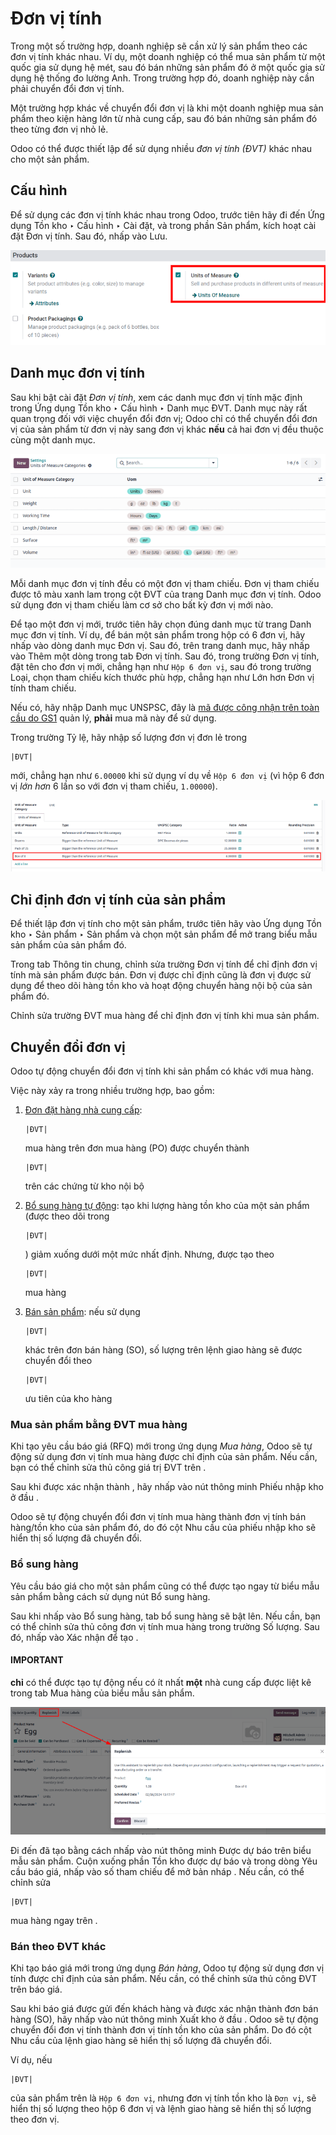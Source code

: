 # Đơn vị tính

Trong một số trường hợp, doanh nghiệp sẽ cần xử lý sản phẩm theo các đơn vị tính khác nhau. Ví dụ, một doanh nghiệp có thể mua sản phẩm từ một quốc gia sử dụng hệ mét, sau đó bán những sản phẩm đó ở một quốc gia sử dụng hệ thống đo lường Anh. Trong trường hợp đó, doanh nghiệp này cần phải chuyển đổi đơn vị tính.

Một trường hợp khác về chuyển đổi đơn vị là khi một doanh nghiệp mua sản phẩm theo kiện hàng lớn từ nhà cung cấp, sau đó bán những sản phẩm đó theo từng đơn vị nhỏ lẻ.

Odoo có thể được thiết lập để sử dụng nhiều  *đơn vị tính (ĐVT)* khác nhau cho một sản phẩm.

## Cấu hình

Để sử dụng các đơn vị tính khác nhau trong Odoo, trước tiên hãy đi đến Ứng dụng Tồn kho ‣ Cấu hình ‣ Cài đặt, và trong phần Sản phẩm, kích hoạt cài đặt Đơn vị tính. Sau đó, nhấp vào Lưu.

![Bật Đơn vị đo tính trong cài đặt Tồn kho.](uom/uom-enable-setting.png)

## Danh mục đơn vị tính

Sau khi bật cài đặt  *Đơn vị tính*, xem các danh mục đơn vị tính mặc định trong Ứng dụng Tồn kho ‣ Cấu hình ‣ Danh mục ĐVT. Danh mục này rất quan trọng đối với việc chuyển đổi đơn vị; Odoo chỉ có thể chuyển đổi đơn vị của sản phẩm từ đơn vị này sang đơn vị khác **nếu** cả hai đơn vị đều thuộc cùng một danh mục.

![Thiết lập các loại đơn vị tính.](uom/category.png)

Mỗi danh mục đơn vị tính đều có một đơn vị tham chiếu. Đơn vị tham chiếu được tô màu xanh lam trong cột ĐVT của trang Danh mục đơn vị tính. Odoo sử dụng đơn vị tham chiếu làm cơ sở cho bất kỳ đơn vị mới nào.

Để tạo một đơn vị mới, trước tiên hãy chọn đúng danh mục từ trang Danh mục đơn vị tính. Ví dụ, để bán một sản phẩm trong hộp có 6 đơn vị, hãy nhấp vào dòng danh mục Đơn vị. Sau đó, trên trang danh mục, hãy nhấp vào Thêm một dòng trong tab Đơn vị tính. Sau đó, trong trường Đơn vị tính, đặt tên cho đơn vị mới, chẳng hạn như `Hộp 6 đơn vị`, sau đó trong trường Loại, chọn tham chiếu kích thước phù hợp, chẳng hạn như Lớn hơn Đơn vị tính tham chiếu.

Nếu có, hãy nhập Danh mục UNSPSC, đây là [mã được công nhận trên toàn cầu do GS1](https://www.unspsc.org/) quản lý, **phải** mua mã này để sử dụng.

Trong trường Tỷ lệ, hãy nhập số lượng đơn vị đơn lẻ trong 

```
|ĐVT|
```

 mới, chẳng hạn như `6.00000` khi sử dụng ví dụ về `Hộp 6 đơn vị` (vì hộp 6 đơn vị *lớn hơn* 6 lần so với đơn vị tham chiếu, `1.00000`).

![Chuyển đổi sản phẩm từ đơn vị này sang đơn vị khác miễn là chúng thuộc cùng một danh mục.](uom/convert-products-by-unit.png)

## Chỉ định đơn vị tính của sản phẩm

Để thiết lập đơn vị tính cho một sản phẩm, trước tiên hãy vào Ứng dụng Tồn kho ‣ Sản phẩm ‣ Sản phẩm và chọn một sản phẩm để mở trang biểu mẫu sản phẩm của sản phẩm đó.

Trong tab Thông tin chung, chỉnh sửa trường Đơn vị tính để chỉ định đơn vị tính mà sản phẩm được bán. Đơn vị được chỉ định cũng là đơn vị được sử dụng để theo dõi hàng tồn kho và hoạt động chuyển hàng nội bộ của sản phẩm đó.

Chỉnh sửa trường ĐVT mua hàng để chỉ định đơn vị tính khi mua sản phẩm.

<a id="inventory-product-replenishment-unit-conversion"></a>

## Chuyển đổi đơn vị

Odoo tự động chuyển đổi đơn vị tính khi sản phẩm có  khác với  mua hàng.

Việc này xảy ra trong nhiều trường hợp, bao gồm:

1. [Đơn đặt hàng nhà cung cấp](#inventory-product-replenishment-buy-in-uom): 

   ```
   |ĐVT|
   ```

    mua hàng trên đơn mua hàng (PO) được chuyển thành 

   ```
   |ĐVT|
   ```

    trên các chứng từ kho nội bộ
2. [Bổ sung hàng tự động](#inventory-product-replenishment-replenish): tạo  khi lượng hàng tồn kho của một sản phẩm (được theo dõi trong 

   ```
   |ĐVT|
   ```

   ) giảm xuống dưới một mức nhất định. Nhưng,  được tạo theo 

   ```
   |ĐVT|
   ```

    mua hàng
3. [Bán sản phẩm](#inventory-product-replenishment-sell-in-uom): nếu sử dụng 

   ```
   |ĐVT|
   ```

    khác trên đơn bán hàng (SO), số lượng trên lệnh giao hàng sẽ được chuyển đổi theo 

   ```
   |ĐVT|
   ```

    ưu tiên của kho hàng

<a id="inventory-product-replenishment-buy-in-uom"></a>

### Mua sản phẩm bằng ĐVT mua hàng

Khi tạo yêu cầu báo giá (RFQ) mới trong ứng dụng *Mua hàng*, Odoo sẽ tự động sử dụng đơn vị tính mua hàng được chỉ định của sản phẩm. Nếu cần, bạn có thể chỉnh sửa thủ công giá trị ĐVT trên .

Sau khi  được xác nhận thành , hãy nhấp vào nút thông minh Phiếu nhập kho ở đầu .

Odoo sẽ tự động chuyển đổi đơn vị tính mua hàng thành đơn vị tính bán hàng/tồn kho của sản phẩm đó, do đó cột Nhu cầu của phiếu nhập kho sẽ hiển thị số lượng đã chuyển đổi.

<a id="inventory-product-replenishment-replenish"></a>

### Bổ sung hàng

Yêu cầu báo giá cho một sản phẩm cũng có thể được tạo ngay từ biểu mẫu sản phẩm bằng cách sử dụng nút Bổ sung hàng.

Sau khi nhấp vào Bổ sung hàng, tab bổ sung hàng sẽ bật lên. Nếu cần, bạn có thể chỉnh sửa thủ công đơn vị tính mua hàng trong trường Số lượng. Sau đó, nhấp vào Xác nhận để tạo .

#### IMPORTANT
 **chỉ** có thể được tạo tự động nếu có ít nhất **một** nhà cung cấp được liệt kê trong tab Mua hàng của biểu mẫu sản phẩm.

![Nhấp vào nút Bổ sung hàng để bổ sung hàng thủ công.](uom/replenish.png)

Đi đến  đã tạo bằng cách nhấp vào nút thông minh Được dự báo trên biểu mẫu sản phẩm. Cuộn xuống phần Tồn kho được dự báo và trong dòng Yêu cầu báo giá, nhấp vào số tham chiếu  để mở bản nháp . Nếu cần, có thể chỉnh sửa 

```
|ĐVT|
```

 mua hàng ngay trên .

<a id="inventory-product-replenishment-sell-in-uom"></a>

### Bán theo ĐVT khác

Khi tạo báo giá mới trong ứng dụng *Bán hàng*, Odoo tự động sử dụng đơn vị tính được chỉ định của sản phẩm. Nếu cần, có thể chỉnh sửa thủ công ĐVT trên báo giá.

Sau khi báo giá được gửi đến khách hàng và được xác nhận thành đơn bán hàng (SO), hãy nhấp vào nút thông minh Xuất kho ở đầu . Odoo sẽ tự động chuyển đổi đơn vị tính thành đơn vị tính tồn kho của sản phẩm. Do đó cột Nhu cầu của lệnh giao hàng sẽ hiển thị số lượng đã chuyển đổi.

Ví dụ, nếu 

```
|ĐVT|
```

 của sản phẩm trên  là `Hộp 6 đơn vị`, nhưng đơn vị tính tồn kho là `Đơn vị`,  sẽ hiển thị số lượng theo hộp 6 đơn vị và lệnh giao hàng sẽ hiển thị số lượng theo đơn vị.
